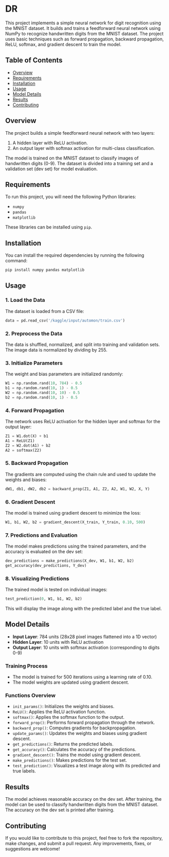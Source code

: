# DR

This project implements a simple neural network for digit recognition using the MNIST dataset. It builds and trains a feedforward neural network using NumPy to recognize handwritten digits from the MNIST dataset. The project uses basic techniques such as forward propagation, backward propagation, ReLU, softmax, and gradient descent to train the model.

## Table of Contents

- [Overview](#overview)
- [Requirements](#requirements)
- [Installation](#installation)
- [Usage](#usage)
- [Model Details](#model-details)
- [Results](#results)
- [Contributing](#contributing)

## Overview

The project builds a simple feedforward neural network with two layers:
1. A hidden layer with ReLU activation.
2. An output layer with softmax activation for multi-class classification.

The model is trained on the MNIST dataset to classify images of handwritten digits (0-9). The dataset is divided into a training set and a validation set (dev set) for model evaluation.

## Requirements

To run this project, you will need the following Python libraries:

- `numpy`
- `pandas`
- `matplotlib`

These libraries can be installed using `pip`.

## Installation

You can install the required dependencies by running the following command:

```bash
pip install numpy pandas matplotlib
```

## Usage

### 1. Load the Data

The dataset is loaded from a CSV file:

```python
data = pd.read_csv('/kaggle/input/automon/train.csv')
```

### 2. Preprocess the Data

The data is shuffled, normalized, and split into training and validation sets. The image data is normalized by dividing by 255.

### 3. Initialize Parameters

The weight and bias parameters are initialized randomly:

```python
W1 = np.random.rand(10, 784) - 0.5
b1 = np.random.rand(10, 1) - 0.5
W2 = np.random.rand(10, 10) - 0.5
b2 = np.random.rand(10, 1) - 0.5
```

### 4. Forward Propagation

The network uses ReLU activation for the hidden layer and softmax for the output layer:

```python
Z1 = W1.dot(X) + b1
A1 = ReLU(Z1)
Z2 = W2.dot(A1) + b2
A2 = softmax(Z2)
```

### 5. Backward Propagation

The gradients are computed using the chain rule and used to update the weights and biases:

```python
dW1, db1, dW2, db2 = backward_prop(Z1, A1, Z2, A2, W1, W2, X, Y)
```

### 6. Gradient Descent

The model is trained using gradient descent to minimize the loss:

```python
W1, b1, W2, b2 = gradient_descent(X_train, Y_train, 0.10, 500)
```

### 7. Predictions and Evaluation

The model makes predictions using the trained parameters, and the accuracy is evaluated on the dev set:

```python
dev_predictions = make_predictions(X_dev, W1, b1, W2, b2)
get_accuracy(dev_predictions, Y_dev)
```

### 8. Visualizing Predictions

The trained model is tested on individual images:

```python
test_prediction(0, W1, b1, W2, b2)
```

This will display the image along with the predicted label and the true label.

## Model Details

- **Input Layer**: 784 units (28x28 pixel images flattened into a 1D vector)
- **Hidden Layer**: 10 units with ReLU activation
- **Output Layer**: 10 units with softmax activation (corresponding to digits 0-9)

### Training Process

- The model is trained for 500 iterations using a learning rate of 0.10.
- The model weights are updated using gradient descent.

### Functions Overview

- `init_params()`: Initializes the weights and biases.
- `ReLU()`: Applies the ReLU activation function.
- `softmax()`: Applies the softmax function to the output.
- `forward_prop()`: Performs forward propagation through the network.
- `backward_prop()`: Computes gradients for backpropagation.
- `update_params()`: Updates the weights and biases using gradient descent.
- `get_predictions()`: Returns the predicted labels.
- `get_accuracy()`: Calculates the accuracy of the predictions.
- `gradient_descent()`: Trains the model using gradient descent.
- `make_predictions()`: Makes predictions for the test set.
- `test_prediction()`: Visualizes a test image along with its predicted and true labels.

## Results

The model achieves reasonable accuracy on the dev set. After training, the model can be used to classify handwritten digits from the MNIST dataset. The accuracy on the dev set is printed after training.

## Contributing

If you would like to contribute to this project, feel free to fork the repository, make changes, and submit a pull request. Any improvements, fixes, or suggestions are welcome!
